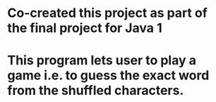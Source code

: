 <h1> Co-created this project as part of the final project for Java 1 <h1>

This program lets user to play a game i.e. to guess the exact word from the shuffled characters. 
